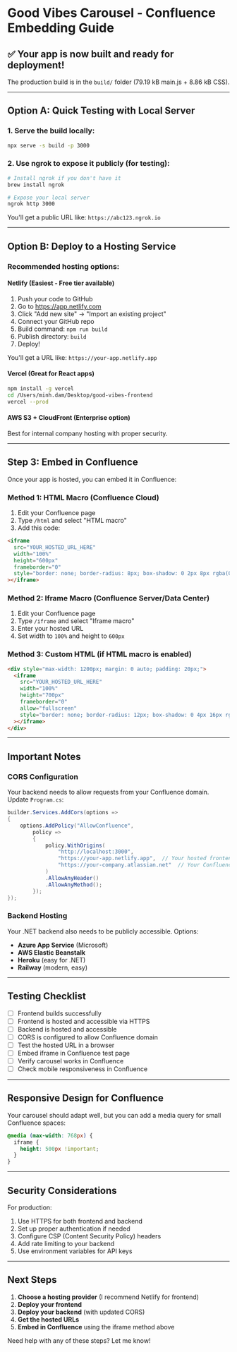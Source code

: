 # Good Vibes Carousel - Confluence Embedding Guide

## ✅ Your app is now built and ready for deployment!

The production build is in the `build/` folder (79.19 kB main.js + 8.86 kB CSS).

---

## Option A: Quick Testing with Local Server

### 1. Serve the build locally:
```bash
npx serve -s build -p 3000
```

### 2. Use ngrok to expose it publicly (for testing):
```bash
# Install ngrok if you don't have it
brew install ngrok

# Expose your local server
ngrok http 3000
```

You'll get a public URL like: `https://abc123.ngrok.io`

---

## Option B: Deploy to a Hosting Service

### Recommended hosting options:

#### **Netlify** (Easiest - Free tier available)
1. Push your code to GitHub
2. Go to https://app.netlify.com
3. Click "Add new site" → "Import an existing project"
4. Connect your GitHub repo
5. Build command: `npm run build`
6. Publish directory: `build`
7. Deploy!

You'll get a URL like: `https://your-app.netlify.app`

#### **Vercel** (Great for React apps)
```bash
npm install -g vercel
cd /Users/minh.dam/Desktop/good-vibes-frontend
vercel --prod
```

#### **AWS S3 + CloudFront** (Enterprise option)
Best for internal company hosting with proper security.

---

## Step 3: Embed in Confluence

Once your app is hosted, you can embed it in Confluence:

### Method 1: HTML Macro (Confluence Cloud)
1. Edit your Confluence page
2. Type `/html` and select "HTML macro"
3. Add this code:

```html
<iframe 
  src="YOUR_HOSTED_URL_HERE" 
  width="100%" 
  height="600px" 
  frameborder="0"
  style="border: none; border-radius: 8px; box-shadow: 0 2px 8px rgba(0,0,0,0.1);"
></iframe>
```

### Method 2: Iframe Macro (Confluence Server/Data Center)
1. Edit your Confluence page
2. Type `/iframe` and select "Iframe macro"
3. Enter your hosted URL
4. Set width to `100%` and height to `600px`

### Method 3: Custom HTML (if HTML macro is enabled)
```html
<div style="max-width: 1200px; margin: 0 auto; padding: 20px;">
  <iframe 
    src="YOUR_HOSTED_URL_HERE" 
    width="100%" 
    height="700px" 
    frameborder="0"
    allow="fullscreen"
    style="border: none; border-radius: 12px; box-shadow: 0 4px 16px rgba(0,0,0,0.1);"
  ></iframe>
</div>
```

---

## Important Notes

### CORS Configuration
Your backend needs to allow requests from your Confluence domain. Update `Program.cs`:

```csharp
builder.Services.AddCors(options =>
{
    options.AddPolicy("AllowConfluence",
        policy =>
        {
            policy.WithOrigins(
                "http://localhost:3000",
                "https://your-app.netlify.app",  // Your hosted frontend
                "https://your-company.atlassian.net"  // Your Confluence URL
            )
            .AllowAnyHeader()
            .AllowAnyMethod();
        });
});
```

### Backend Hosting
Your .NET backend also needs to be publicly accessible. Options:
- **Azure App Service** (Microsoft)
- **AWS Elastic Beanstalk**
- **Heroku** (easy for .NET)
- **Railway** (modern, easy)

---

## Testing Checklist

- [ ] Frontend builds successfully
- [ ] Frontend is hosted and accessible via HTTPS
- [ ] Backend is hosted and accessible
- [ ] CORS is configured to allow Confluence domain
- [ ] Test the hosted URL in a browser
- [ ] Embed iframe in Confluence test page
- [ ] Verify carousel works in Confluence
- [ ] Check mobile responsiveness in Confluence

---

## Responsive Design for Confluence

Your carousel should adapt well, but you can add a media query for small Confluence spaces:

```css
@media (max-width: 768px) {
  iframe {
    height: 500px !important;
  }
}
```

---

## Security Considerations

For production:
1. Use HTTPS for both frontend and backend
2. Set up proper authentication if needed
3. Configure CSP (Content Security Policy) headers
4. Add rate limiting to your backend
5. Use environment variables for API keys

---

## Next Steps

1. **Choose a hosting provider** (I recommend Netlify for frontend)
2. **Deploy your frontend**
3. **Deploy your backend** (with updated CORS)
4. **Get the hosted URLs**
5. **Embed in Confluence** using the iframe method above

Need help with any of these steps? Let me know!
